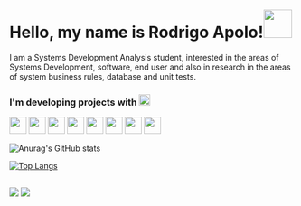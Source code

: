 # Hello, my name is Rodrigo Apolo!<img src = "https://raw.githubusercontent.com/MartinHeinz/MartinHeinz/master/wave.gif" width = 50px>

I am a Systems Development Analysis student, interested in the areas of Systems Development, software, end user and also in research in the areas of system business rules, database and unit tests.

### I'm developing projects with  <img src = "https://media2.giphy.com/media/QssGEmpkyEOhBCb7e1/giphy.gif?cid=ecf05e47a0n3gi1bfqntqmob8g9aid1oyj2wr3ds3mg700bl&rid=giphy.gif" width = 20px> </h2>

<img width="30" height="30" src="https://cdn.jsdelivr.net/gh/devicons/devicon/icons/java/java-original.svg"/>
<img width="30" height="30" src="https://cdn.jsdelivr.net/gh/devicons/devicon/icons/linux/linux-original.svg" />
<img width="30" height="30" src="https://cdn.jsdelivr.net/gh/devicons/devicon/icons/mysql/mysql-original-wordmark.svg"/>
<img width="30" height="30" src="https://cdn.jsdelivr.net/gh/devicons/devicon/icons/spring/spring-original-wordmark.svg"/>
<img width="30" height="30" src="https://cdn.jsdelivr.net/gh/devicons/devicon/icons/html5/html5-original.svg"/>
<img width="30" height="30" src="https://cdn.jsdelivr.net/gh/devicons/devicon/icons/css3/css3-original.svg"/>
<img width="30" height="30" src="https://cdn.jsdelivr.net/gh/devicons/devicon/icons/git/git-original-wordmark.svg"/>
<img width="30" height="30" src="https://cdn.jsdelivr.net/gh/devicons/devicon/icons/php/php-original.svg" />
          
<br/>

![Anurag's GitHub stats](https://github-readme-stats.vercel.app/api?username=rodrigoapolo&show_icons=true&theme=dark)

[![Top Langs](https://github-readme-stats.vercel.app/api/top-langs/?username=rodrigoapolo&layout=compact&show_icons=true&theme=dark)](https://github.com/anuraghazra/github-readme-stats)

##



<div>
  <a href = "mailto:rodrigoapolodev@gmail.com"><img src="https://img.shields.io/badge/-Gmail-%23333?style=for-the-badge&logo=gmail&logoColor=white"></a>
  <a href="https://www.linkedin.com/in/rodrigo-apolo/" target="_blank"><img src="https://img.shields.io/badge/-LinkedIn-%230077B5?style=for-the-badge&logo=linkedin&logoColor=white" target="_blank"></a> 
</div>


